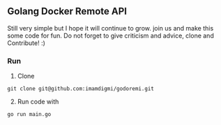 ## Golang Docker Remote API
Still very simple but I hope it will continue to grow. join us and make this some code for fun.
Do not forget to give criticism and advice, clone and Contribute! :)

### Run
1. Clone
```
git clone git@github.com:imamdigmi/godoremi.git
```
2. Run code with
```
go run main.go
```
